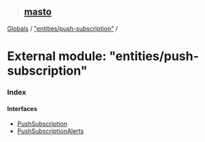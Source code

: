 > ## [masto](../README.md)

[Globals](../globals.md) / ["entities/push-subscription"](_entities_push_subscription_.md) /

# External module: "entities/push-subscription"

### Index

#### Interfaces

* [PushSubscription](../interfaces/_entities_push_subscription_.pushsubscription.md)
* [PushSubscriptionAlerts](../interfaces/_entities_push_subscription_.pushsubscriptionalerts.md)